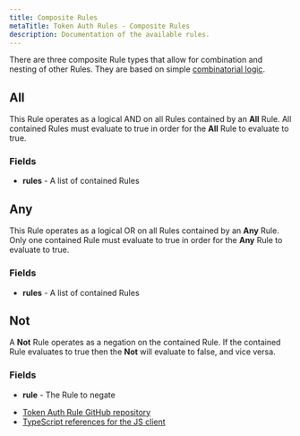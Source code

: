 ```yaml
---
title: Composite Rules
metaTitle: Token Auth Rules - Composite Rules
description: Documentation of the available rules.
---
```


There are three composite Rule types that allow for combination and nesting of other Rules. They are based on simple [combinatorial logic](https://en.wikipedia.org/wiki/Combinational_logic).

## All
This Rule operates as a logical AND on all Rules contained by an **All** Rule. All contained Rules must evaluate to true in order for the **All** Rule to evaluate to true.

### Fields
* **rules** - A list of contained Rules

## Any
This Rule operates as a logical OR on all Rules contained by an **Any** Rule. Only one contained Rule must evaluate to true in order for the **Any** Rule to evaluate to true.

### Fields
* **rules** - A list of contained Rules

## Not
A **Not** Rule operates as a negation on the contained Rule. If the contained Rule evaluates to true then the **Not** will evaluate to false, and vice versa.

### Fields
* **rule** - The Rule to negate

- [Token Auth Rule GitHub repository](https://github.com/metaplex-foundation/mpl-token-auth-rules)
- [TypeScript references for the JS client](https://mpl-token-auth-rules-js-docs.vercel.app/)
